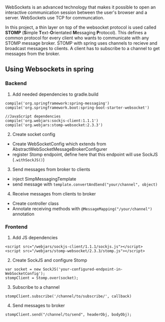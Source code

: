 WebSockets is an advanced technology that makes it possible to open an interactive communication session between the user's browser and a server. WebSockets use TCP for communcation.

In this project, a thin layer on top of the websocket protocol is used called **STOMP** (**S**imple **T**ext-**O**rientated **M**essaging **P**rotocol). This defines a common protocol for every client who wants to communicate with any STOMP message broker.
STOMP with spring uses channels to recieve and broadcast messages to clients. A client has to subscribe to a channel to get messages from the broker.

## Using Websockets in spring
### Backend

1. Add needed dependencies to gradle.build
```
compile('org.springframework:spring-messaging')
compile('org.springframework.boot:spring-boot-starter-websocket')

//JavaScript dependencies
compile('org.webjars:sockjs-client:1.1.1')
compile('org.webjars:stomp-websocket:2.3.3')
```

2. Create socket config
  * Create WebSocketConfig which extends from AbstractWebSocketMessageBrokerConfigurer
  * register Stomp endpoint, define here that this endpoint will use SockJS (`.withSockJS()`)

3. Send messages from broker to clients
  * inject SimpMessagingTemplate
  * send message with `template.convertAndSend("your/channel", object)`

4. Receive messages from clients to broker
  * Create controller class
  * Annotate receiving methods with `@MessageMapping("/your/channel")` annotation

### Frontend

1. Add JS dependencies
```
<script src="/webjars/sockjs-client/1.1.1/sockjs.js"></script>
<script src="/webjars/stomp-websocket/2.3.3/stomp.js"></script>
```

2. Create SockJS and configure Stomp
```
var socket = new SockJS('your-configured-endpoint-in-WebSocketConfig');
stompClient = Stomp.over(socket);
```

3. Subscribe to a channel
```
stompClient.subscribe('/channel/to/subscribe/', callback)
```

4. Send messages to broker
```
stompClient.send("/channel/to/send", headerObj, bodyObj);
```
